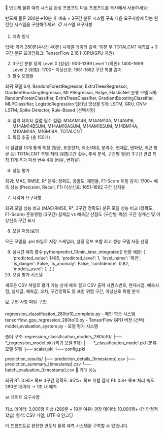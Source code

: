 🎯 반도체 물류 예측 시스템 완성 프롬프트
다음 프롬프트를 복사해서 사용하세요:

반도체 물류 280분→10분 후 예측 + 3구간 분류 시스템 구축
다음 요구사항에 맞는 완전한 시스템을 구현해주세요:
📋 시스템 요구사항
1. 예측 방식

입력: 과거 280분(4시간 40분) 시계열 데이터
출력: 10분 후 TOTALCNT 예측값 + 3구간 분류
프레임워크: TensorFlow 2.16.1 (CPU/GPU 지원)

2. 3구간 분류 정의
Level 0 (정상): 900-1399
Level 1 (확인): 1400-1699  
Level 2 (위험): 1700+
이상신호: 1651-1682 구간 특별 감지
3. 필수 모델들

회귀 모델 6개: RandomForestRegressor, ExtraTreesRegressor, GradientBoostingRegressor, MLPRegressor, Ridge, ElasticNet
분류 모델 5개: RandomForestClassifier, ExtraTreesClassifier, GradientBoostingClassifier, MLPClassifier, LogisticRegression
딥러닝 앙상블 5개: LSTM, GRU, CNN-LSTM, Spike Detector, Rule-Based (선택사항)

4. 입력 데이터 컬럼
필수 컬럼: M14AM14B, M14AM10A, M14AM16, M14AM14BSUM, M14AM10ASUM, M14AM16SUM, M14BM14A, M10AM14A, M16M14A, TOTALCNT
5. 특징 추출 (총 150개)

각 컬럼별 13개 통계 특징 (평균, 표준편차, 최소/최대, 분위수, 현재값, 변화량, 최근 평균 등)
TOTALCNT 특별 처리 (위험구간 횟수, 추세 분석, 구간별 평균)
3구간 관련 특징 11개 추가
파생 변수 4개 (비율, 변화율)

6. 성능 평가

회귀: MAE, RMSE, R²
분류: 정확도, 정밀도, 재현율, F1-Score
위험 감지: 1700+ 예측 성능 (Precision, Recall, F1)
이상신호: 1651-1682 구간 감지율

7. 시각화 요구사항

회귀 모델 성능 비교 (MAE/RMSE, R², 3구간 정확도)
분류 모델 성능 비교 (정확도, F1-Score)
혼동행렬 (3구간)
실제값 vs 예측값 산점도 (구간별 색상)
구간 경계선 및 이상신호 구간 표시

8. 모델 저장/로딩

모든 모델을 .pkl 파일로 저장
스케일러, 설정 정보 포함
최고 성능 모델 자동 선정

9. 실시간 예측 함수
pythonpredict_10min_later_integrated() 반환 예문:
{
    'predicted_value': 1485,
    'predicted_level': 1,
    'level_name': '확인',
    'is_danger': False,
    'is_anomaly': False,
    'confidence': 0.82,
    'models_used': {...}
}
10. 모델 평가 시스템

새로운 CSV 파일로 평가 가능
상세 예측 결과 CSV 출력
시퀀스번호, 현재시점, 예측시점, 실제값, 예측값, 오차, 구간정확도 등 포함
위험 구간, 이상신호 특별 분석

💻 구현 사항
파일 구조:

regression_classification_280to10_complete.py - 메인 학습 시스템
tensorflow_gpu_regression_280to10.py - TensorFlow GPU 버전 (선택)
model_evaluation_system.py - 모델 평가 시스템

폴더 구조:
regression_classification_models_280to10/
├── *_regression_model.pkl (회귀 모델 6개)
├── *_classification_model.pkl (분류 모델 5개)
├── scaler.pkl
└── config.pkl

prediction_results/
├── prediction_details_[timestamp].csv
├── prediction_summary_[timestamp].csv
└── batch_evaluation_[timestamp].csv
🎯 기대 성능

회귀 R²: 0.95+ 목표
3구간 정확도: 95%+ 목표
위험 감지 F1: 0.8+ 목표
처리 속도: 280분 데이터 → 1초 내 예측

📊 데이터 요구사항

최소 데이터: 3,000행 이상 (280분 + 10분 여유)
권장 데이터: 10,000행+ (더 안정적 학습)
형식: CSV 파일, UTF-8 인코딩


이 프롬프트로 완전한 반도체 물류 예측 시스템을 구축할 수 있습니다.